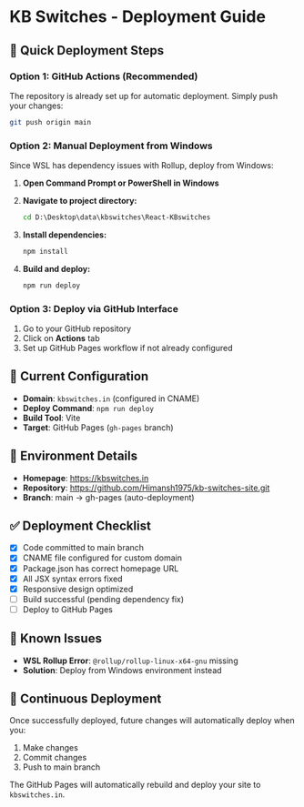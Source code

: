 # KB Switches - Deployment Guide

## 🚀 Quick Deployment Steps

### Option 1: GitHub Actions (Recommended)
The repository is already set up for automatic deployment. Simply push your changes:

```bash
git push origin main
```

### Option 2: Manual Deployment from Windows
Since WSL has dependency issues with Rollup, deploy from Windows:

1. **Open Command Prompt or PowerShell in Windows**
2. **Navigate to project directory:**
   ```cmd
   cd D:\Desktop\data\kbswitches\React-KBswitches
   ```

3. **Install dependencies:**
   ```cmd
   npm install
   ```

4. **Build and deploy:**
   ```cmd
   npm run deploy
   ```

### Option 3: Deploy via GitHub Interface

1. Go to your GitHub repository
2. Click on **Actions** tab
3. Set up GitHub Pages workflow if not already configured

## 🔧 Current Configuration

- **Domain**: `kbswitches.in` (configured in CNAME)
- **Deploy Command**: `npm run deploy`
- **Build Tool**: Vite
- **Target**: GitHub Pages (`gh-pages` branch)

## 📝 Environment Details

- **Homepage**: https://kbswitches.in
- **Repository**: https://github.com/Himansh1975/kb-switches-site.git
- **Branch**: main → gh-pages (auto-deployment)

## ✅ Deployment Checklist

- [x] Code committed to main branch
- [x] CNAME file configured for custom domain
- [x] Package.json has correct homepage URL
- [x] All JSX syntax errors fixed
- [x] Responsive design optimized
- [ ] Build successful (pending dependency fix)
- [ ] Deploy to GitHub Pages

## 🐛 Known Issues

- **WSL Rollup Error**: `@rollup/rollup-linux-x64-gnu` missing
- **Solution**: Deploy from Windows environment instead

## 🔄 Continuous Deployment

Once successfully deployed, future changes will automatically deploy when you:
1. Make changes
2. Commit changes
3. Push to main branch

The GitHub Pages will automatically rebuild and deploy your site to `kbswitches.in`.